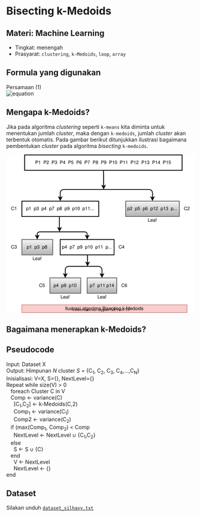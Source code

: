 # Bisecting k-Medoids
## Materi: Machine Learning
* Tingkat: menengah
* Prasyarat: `clustering`, `k-Medoids`, `loop`, `array`
## Formula yang digunakan
Persamaan (1)<br>
![equation](https://latex.codecogs.com/png.latex?variance=\frac{1}{n}\sum_{j=1,y_j\in_C_i}^{n}\big\|\big\|x_j-v_i\big\|\big\|^2)
## Mengapa k-Medoids?
Jika pada algoritma _clustering_ seperti `k-means` kita diminta untuk menentukan jumlah _cluster_, maka dengan `k-medoids`, jumlah _cluster_ akan terbentuk otomatis. Pada gambar berikut ditunjukkan ilustrasi bagaimana pembentukan _cluster_ pada algoritma _bisecting_ `k-medoids`.<p>
![Bisecting k-Medoids](https://github.com/ardiansyah-sweng/notes/blob/main/method-comparison-ilustrasi-bisecting-kmedoids.svg)
## Bagaimana menerapkan k-Medoids?
## Pseudocode
Input: Dataset X<br>
Output: Himpunan _N_ cluster _S_ = {C<sub>1</sub>, C<sub>2</sub>, C<sub>3</sub>, C<sub>4</sub>,...,C<sub>N</sub>}<br>
Inisialisasi: V=X, S={}, NextLevel={}<br>
Repeat while size(V) > 0<br>
&nbsp;&nbsp; foreach Cluster C in V<br>
&nbsp;&nbsp; Comp &#8592; variance(C)<br>
&nbsp;&nbsp;&nbsp;&nbsp; [C<sub>1</sub>,C<sub>2</sub>] &#8592; k-Medoids(C,2)<br>
&nbsp;&nbsp;&nbsp;&nbsp; Comp<sub>1</sub> &#8592; variance(C<sub>1</sub>)<br>
&nbsp;&nbsp;&nbsp;&nbsp; Comp2 &#8592; variance(C<sub>2</sub>)<br>
&nbsp;&nbsp; if (max(Comp<sub>1</sub>, Comp<sub>2</sub>) < Comp<br>
&nbsp;&nbsp;&nbsp;&nbsp; NextLevel &#8592; NextLevel &#8746; {C<sub>1</sub>,C<sub>2</sub>}<br>
&nbsp;&nbsp; else<br>
&nbsp;&nbsp;&nbsp;&nbsp; S &#8592; S &#8746; {C}<br>
&nbsp;&nbsp; end<br>
&nbsp;&nbsp;&nbsp;&nbsp; V &#8592; NextLevel<br>
&nbsp;&nbsp;&nbsp;&nbsp; NextLevel &#8592; {}<br>
end

## Dataset
Silakan unduh [`dataset_silhavy.txt`](https://github.com/ardiansyah-sweng/ucwpso/blob/main/silhavy_dataset.txt)
